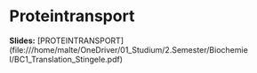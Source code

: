 # Proteintransport
**Slides:** [PROTEINTRANSPORT](file:///home/malte/OneDriver/01_Studium/2.Semester/Biochemie I/BC1_Translation_Stingele.pdf)
